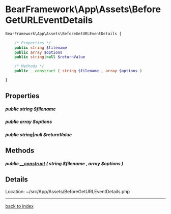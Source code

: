 # BearFramework\App\Assets\BeforeGetURLEventDetails

```php
BearFramework\App\Assets\BeforeGetURLEventDetails {

	/* Properties */
	public string $filename
	public array $options
	public string|null $returnValue

	/* Methods */
	public __construct ( string $filename , array $options )

}
```

## Properties

##### public string $filename

##### public array $options

##### public string|null $returnValue

## Methods

##### public [__construct](bearframework.app.assets.beforegeturleventdetails.__construct.method.md) ( string $filename , array $options )

## Details

Location: ~/src/App/Assets/BeforeGetURLEventDetails.php

---

[back to index](index.md)

